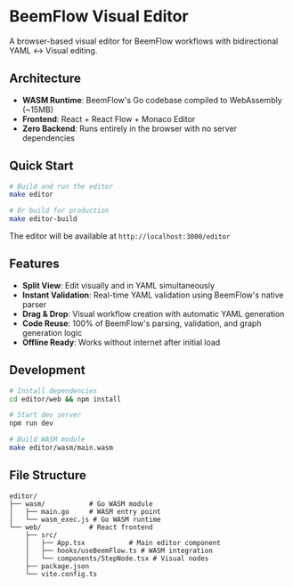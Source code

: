 # BeemFlow Visual Editor

A browser-based visual editor for BeemFlow workflows with bidirectional YAML ↔ Visual editing.

## Architecture

- **WASM Runtime**: BeemFlow's Go codebase compiled to WebAssembly (~15MB)
- **Frontend**: React + React Flow + Monaco Editor
- **Zero Backend**: Runs entirely in the browser with no server dependencies

## Quick Start

```bash
# Build and run the editor
make editor

# Or build for production
make editor-build
```

The editor will be available at `http://localhost:3000/editor`

## Features

- **Split View**: Edit visually and in YAML simultaneously
- **Instant Validation**: Real-time YAML validation using BeemFlow's native parser
- **Drag & Drop**: Visual workflow creation with automatic YAML generation
- **Code Reuse**: 100% of BeemFlow's parsing, validation, and graph generation logic
- **Offline Ready**: Works without internet after initial load

## Development

```bash
# Install dependencies
cd editor/web && npm install

# Start dev server
npm run dev

# Build WASM module
make editor/wasm/main.wasm
```

## File Structure

```
editor/
├── wasm/           # Go WASM module
│   ├── main.go     # WASM entry point
│   └── wasm_exec.js # Go WASM runtime
└── web/            # React frontend
    ├── src/
    │   ├── App.tsx           # Main editor component
    │   ├── hooks/useBeemFlow.ts # WASM integration
    │   └── components/StepNode.tsx # Visual nodes
    ├── package.json
    └── vite.config.ts
```